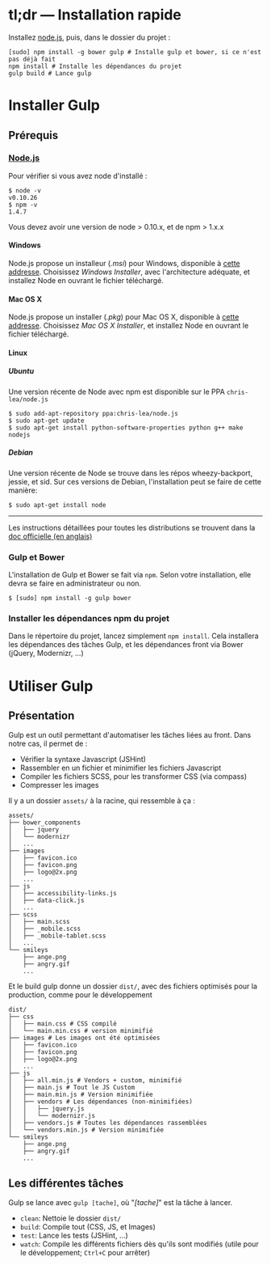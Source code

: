 # tl;dr — Installation rapide

Installez [node.js](http://nodejs.org), puis, dans le dossier du projet :

````shell
[sudo] npm install -g bower gulp # Installe gulp et bower, si ce n'est pas déjà fait
npm install # Installe les dépendances du projet
gulp build # Lance gulp
````

# Installer Gulp

## Prérequis

### [Node.js](http://nodejs.org)

Pour vérifier si vous avez node d'installé :

````shell
$ node -v
v0.10.26
$ npm -v
1.4.7
````

Vous devez avoir une version de node > 0.10.x, et de npm > 1.x.x

#### Windows

Node.js propose un installeur (*.msi*) pour Windows, disponible à [cette addresse](http://nodejs.org/download/). Choisissez *Windows Installer*, avec l'architecture adéquate, et installez Node en ouvrant le fichier téléchargé.

#### Mac OS X

Node.js propose un installer (*.pkg*) pour Mac OS X, disponible à [cette addresse](http://nodejs.org/download/). Choisissez *Mac OS X Installer*, et installez Node en ouvrant le fichier téléchargé.

#### Linux

##### Ubuntu

Une version récente de Node avec npm est disponible sur le PPA `chris-lea/node.js`

````shell
$ sudo add-apt-repository ppa:chris-lea/node.js
$ sudo apt-get update
$ sudo apt-get install python-software-properties python g++ make nodejs
````

##### Debian

Une version récente de Node se trouve dans les répos wheezy-backport, jessie, et sid. Sur ces versions de Debian, l'installation peut se faire de cette manière:

````shell
$ sudo apt-get install node
````

-----

Les instructions détaillées pour toutes les distributions se trouvent dans la [doc officielle (en anglais)](https://github.com/joyent/node/wiki/Installing-Node.js-via-package-manager)

### Gulp et Bower

L'installation de Gulp et Bower se fait via `npm`. Selon votre installation, elle devra se faire en administrateur ou non.

````shell
$ [sudo] npm install -g gulp bower
````

### Installer les dépendances npm du projet

Dans le répertoire du projet, lancez simplement `npm install`. Cela installera les dépendances des tâches Gulp, et les dépendances front via Bower (jQuery, Modernizr, ...)

# Utiliser Gulp

## Présentation

Gulp est un outil permettant d'automatiser les tâches liées au front.
Dans notre cas, il permet de :

- Vérifier la syntaxe Javascript (JSHint)
- Rassembler en un fichier et minimifier les fichiers Javascript
- Compiler les fichiers SCSS, pour les transformer CSS (via compass)
- Compresser les images

Il y a un dossier `assets/` à la racine, qui ressemble à ça :

````shell
assets/
├── bower_components
│   ├── jquery
│   └── modernizr
│   ...
├── images
│   ├── favicon.ico
│   ├── favicon.png
│   ├── logo@2x.png
│   ...
├── js
│   ├── accessibility-links.js
│   ├── data-click.js
│   ...
├── scss
│   ├── main.scss
│   ├── _mobile.scss
│   ├── _mobile-tablet.scss
│   ...
└── smileys
    ├── ange.png
    ├── angry.gif
    ...
````

Et le build gulp donne un dossier `dist/`, avec des fichiers optimisés pour la production, comme pour le développement

````shell
dist/
├── css
│   ├── main.css # CSS compilé
│   └── main.min.css # version minimifié
├── images # Les images ont été optimisées
│   ├── favicon.ico
│   ├── favicon.png
│   ├── logo@2x.png
│   ...
├── js
│   ├── all.min.js # Vendors + custom, minimifié 
│   ├── main.js # Tout le JS Custom
│   ├── main.min.js # Version minimifiée
│   ├── vendors # Les dépendances (non-minimifiées)
│   │   ├── jquery.js
│   │   └── modernizr.js
│   ├── vendors.js # Toutes les dépendances rassemblées 
│   └── vendors.min.js # Version minimifiée
└── smileys
    ├── ange.png
    ├── angry.gif
    ...
````

## Les différentes tâches

Gulp se lance avec `gulp [tache]`, où "*[tache]*" est la tâche à lancer.

 - `clean`: Nettoie le dossier `dist/`
 - `build`: Compile tout (CSS, JS, et Images)
 - `test`: Lance les tests (JSHint, ...)
 - `watch`: Compile les différents fichiers dès qu'ils sont modifiés (utile pour le développement; `Ctrl+C` pour arrêter)